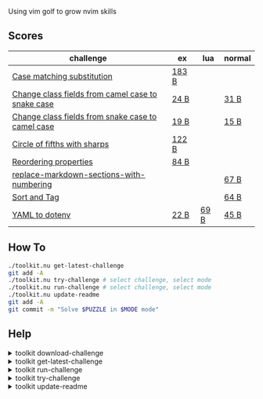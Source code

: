 
Using vim golf to grow nvim skills

## Scores

|challenge|ex|lua|normal|
|---|---|---|---|
| [Case matching substitution](https://www.vimgolf.com/challenges/9v006661427f00000000027a) | [183 B]([case-matching-substitution/ex-mode.txt]) |  |  |
| [Change class fields from camel case to snake case](https://www.vimgolf.com/challenges/9v0067056336000000000514) | [24 B]([change-class-fields-from-camel-case-to-snake-case/ex-mode.txt]) |  | [31 B]([change-class-fields-from-camel-case-to-snake-case/normal-mode.txt]) |
| [Change class fields from snake case to camel case](https://www.vimgolf.com/challenges/9v006705493c000000000513) | [19 B]([change-class-fields-from-snake-case-to-camel-case/ex-mode.txt]) |  | [15 B]([change-class-fields-from-snake-case-to-camel-case/normal-mode.txt]) |
| [Circle of fifths with sharps]() | [122 B]([circle-of-fifths-with-sharps/ex-mode.txt]) |  |  |
| [Reordering properties](https://www.vimgolf.com/challenges/9v0067a47b9200000000069f) | [84 B]([reordering-properties/ex-mode.txt]) |  |  |
| [replace-markdown-sections-with-numbering](https://www.vimgolf.com/challenges/9v00671803aa000000000555) |  |  | [67 B]([replace-markdown-sections-with-numbering/normal-mode.txt]) |
| [Sort and Tag](https://www.vimgolf.com/challenges/9v006763eed900000000067e) |  |  | [64 B]([sort-and-tag/normal-mode.txt]) |
| [YAML to dotenv](https://www.vimgolf.com/challenges/9v00674f1bfb00000000063d) | [22 B]([yaml-to-dotenv/ex-mode.txt]) | [69 B]([yaml-to-dotenv/lua-mode.lua]) | [45 B]([yaml-to-dotenv/normal-mode.txt]) |

## How To

```sh
./toolkit.nu get-latest-challenge
git add -A
./toolkit.nu try-challenge # select challenge, select mode
./toolkit.nu run-challenge # select challenge, select mode
./toolkit.nu update-readme
git add -A
git commit -m "Solve $PUZZLE in $MODE mode"
```

## Help


<details><summary>toolkit download-challenge</summary>

```
Usage:
  > download-challenge <title> <challenge_id> <description> 

Flags:
  -h, --help: Display the help message for this command

Parameters:
  title <any>
  challenge_id <any>
  description <any>

Input/output types:
  ╭───┬───────┬────────╮
  │ # │ input │ output │
  ├───┼───────┼────────┤
  │ 0 │ any   │ any    │
  ╰───┴───────┴────────╯
```
</details>
    

<details><summary>toolkit get-latest-challenge</summary>

```
Usage:
  > get-latest-challenge 

Flags:
  -h, --help: Display the help message for this command

Input/output types:
  ╭───┬───────┬────────╮
  │ # │ input │ output │
  ├───┼───────┼────────┤
  │ 0 │ any   │ any    │
  ╰───┴───────┴────────╯
```
</details>
    

<details><summary>toolkit run-challenge</summary>

```
Usage:
  > run-challenge {flags} 

Flags:
  --challenge <string> (default: '')
  --mode <string> (default: '')
  -h, --help: Display the help message for this command

Input/output types:
  ╭───┬───────┬────────╮
  │ # │ input │ output │
  ├───┼───────┼────────┤
  │ 0 │ any   │ any    │
  ╰───┴───────┴────────╯
```
</details>
    

<details><summary>toolkit try-challenge</summary>

```
Usage:
  > try-challenge 

Flags:
  -h, --help: Display the help message for this command

Input/output types:
  ╭───┬───────┬────────╮
  │ # │ input │ output │
  ├───┼───────┼────────┤
  │ 0 │ any   │ any    │
  ╰───┴───────┴────────╯
```
</details>
    

<details><summary>toolkit update-readme</summary>

```
Usage:
  > update-readme 

Flags:
  -h, --help: Display the help message for this command

Input/output types:
  ╭───┬───────┬────────╮
  │ # │ input │ output │
  ├───┼───────┼────────┤
  │ 0 │ any   │ any    │
  ╰───┴───────┴────────╯
```
</details>
    

